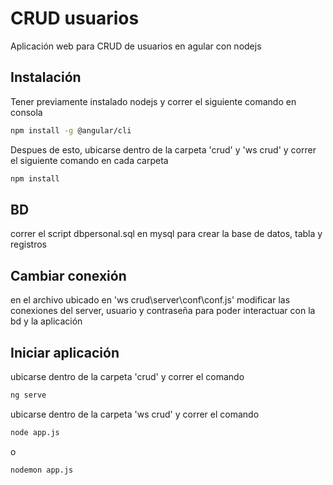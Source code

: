 # CRUD usuarios

Aplicación web para CRUD de usuarios en agular con nodejs

## Instalación

Tener previamente instalado nodejs y correr el siguiente comando en consola

```bash
npm install -g @angular/cli
```

Despues de esto, ubicarse dentro de la carpeta 'crud' y 'ws crud' y correr el siguiente comando en cada carpeta

```bash
npm install
```

## BD

correr el script dbpersonal.sql en mysql para crear la base de datos, tabla y registros

## Cambiar conexión

en el archivo ubicado en 'ws crud\server\conf\conf.js' modificar las conexiones del server, usuario y contraseña para poder interactuar con la bd y la aplicación


## Iniciar aplicación

ubicarse dentro de la carpeta 'crud' y correr el comando
```bash
ng serve
````


ubicarse dentro de la carpeta 'ws crud' y correr el comando
```bash
node app.js
````
o

```bash
nodemon app.js
````
